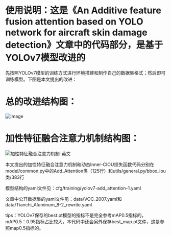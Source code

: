 # 使用说明：这是《An Additive feature fusion attention based on YOLO network for aircraft skin damage detection》文章中的代码部分，是基于YOLOv7模型改进的
先按照YOLOv7模型的训练方式进行环境搭建和制作自己的数据集格式；然后即可训练模型。下图是本文提出的改进：
# 总的改进结构图：
![image](https://github.com/tengfei666680/paper-code/assets/83683292/e5665b0d-d24c-4c6c-b214-a77fcd25736d)
# 加性特征融合注意力机制结构图：
![加性特征融合注意力机制-英文](https://github.com/tengfei666680/paper-code/assets/83683292/c127282d-6dc3-4460-b536-2035d82e850b)



本文提出的加性特征融合注意力机制和动态Inner-CIOU损失函数代码分别在model/common.py中的Add_Attention类（125行）和utils/general.py/bbox_iou类/383行


模型结构的yaml文件见：cfg/training/yolov7-add_attention-1.yaml


文章中公开数据集的yaml文件见：data/VOC_2007.yaml和data/Tianchi_Aluminum_8-2_rewrite.yaml


tips：YOLOv7保存的best.pt模型的指标不是完全参考mAP0.5指标的，mAP0.5：0.95指标占比较大，本代码中还会另外保存best_map.pt文件，这是参照map0.5指标的。




